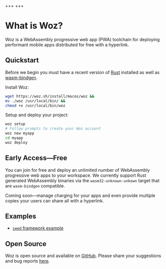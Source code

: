 +++
+++

# What is Woz?

Woz is a WebAssembly progressive web app (PWA) toolchain for deploying performant mobile apps distributed for free with a hyperlink.

## Quickstart

Before we begin you must have a recent version of [Rust](https://www.rust-lang.org) installed as well as [wasm-bindgen](https://github.com/rustwasm/wasm-bindgen).

Install Woz:

```sh
wget https://woz.sh/install/macos/woz &&
mv ./woz /usr/local/bin/ &&
chmod +x /usr/local/bin/woz
```

Setup and deploy your project:

```sh
woz setup
# Follow prompts to create your Woz account
woz new myapp
cd myapp
woz deploy
```

## Early Access—Free

You can join for free and deploy an unlimited number of WebAssembly progressive web apps to your workspace. We currently support Rust generated WebAssembly binaries via the `wasm32-unknown-unkown` target that are `wasm-bindgen` compatible.

Coming soon—manage charging for your apps and even provide multiple copies your users can share all with a hyperlink.

## Examples

* [`seed` framework example](https://woz.sh/us-west-2:f72ab923-2251-4e0d-925e-f3a4408ec70e/seed/index.html)

## Open Source

Woz is open source and available on [GitHub](https://github.com/alexkehayias/woz). Please share your suggestions and bug reports [here](https://github.com/alexkehayias/woz/issues).
